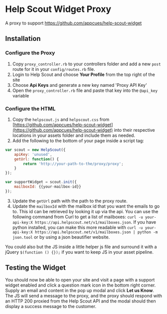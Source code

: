 
# Help Scout Widget Proxy

A proxy to support https://github.com/appcues/help-scout-widget

## Installation

### Configure the Proxy

1. Copy `proxy_controller.rb` to your controllers folder and add a new `post` route for it in your `config/routes.rb` file.
3. Login to Help Scout and choose __Your Profile__ from the top right of the site
4. Choose __Api Keys__ and generate a new key named 'Proxy API Key'
5. Open the `proxy_controller.rb` file and paste that key into the `@api_key` variable

### Configure the HTML

1. Copy the `helpscout.js` and `helpscout.css` from [https://github.com/appcues/help-scout-widget](https://github.com/appcues/help-scout-widget) into their respective locations in your assets folder and include them as needed.
2. Add the following to the bottom of your page inside a script tag:

```javascript
var scout = new HelpScout({
    apiKey: 'unused',
    getUrl: function() {
        return 'http://your-path-to-the/proxy/proxy';
    }
});

var supportWidget = scout.init({
    mailboxId: {{your-mailbox-id}} 
});
```

3. Update the `getUrl` path with the path to the proxy route.
4. Update the `mailboxId` with the mailbox id that you want the emails to go to. This id can be retrieved by looking it up via the api. You can use the following command from Curl to get a list of mailboxes: `curl -u your-api-key:X https://api.helpscout.net/v1/mailboxes.json`. If you have python installed, you can make this more readable with `curl -u your-api-key:X https://api.helpscout.net/v1/mailboxes.json | python -m json.tool` or by using a json beautifier website.

You could also but the JS inside a little helper js file and surround it with a jQuery `$(function () {});` if you want to keep JS in your asset pipeline.

## Testing the Widget

You should now be able to open your site and visit a page with a support widget enabled and click a question mark icon in the bottom right corner. Supply an email and content in the pop up modal and click __Let us Know__. The JS will send a message to the proxy, and the proxy should respond with an HTTP 200 proxied from the Help Scout API and the modal should then display a success message to the customer.

